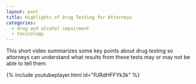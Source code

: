 ```yaml
---
layout: post
title: Highlights of Drug Testing for Attorneys
categories:
  - drug and alcohol impairment
  - toxicology
---
```


This short video summarizes some key points about drug testing so attorneys can understand what results from these tests may or may not be able to tell them.

{% include youtubeplayer.html id="PJRdHFFYk3k" %}